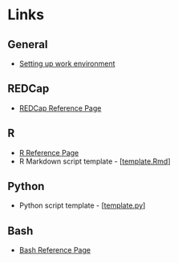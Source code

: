 # Links

## General

- [Setting up work environment](setup/README.md)

## REDCap

- [REDCap Reference Page](reference-REDCap.md)

## R

- [R Reference Page](reference-R.md)
- R Markdown script template - [[template.Rmd](src/template.Rmd)]

## Python

- Python script template - [[template.py](src/template.py)]

## Bash

- [Bash Reference Page](reference-bash.md)
